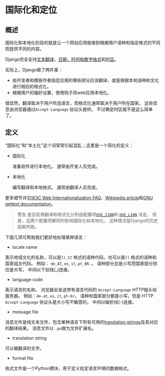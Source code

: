 # 国际化和定位

## 概述

国际化和本地化的目的就是让一个网站应用能做到根据用户语种和指定格式的不同而提供不同的内容。

Django完全支持[文本翻译](https://yiyibooks.cn/__trs__/qy/django2/topics/i18n/translation.html)，[日期，时间和数字格式](https://yiyibooks.cn/__trs__/qy/django2/topics/i18n/formatting.html)和[时区](https://yiyibooks.cn/__trs__/qy/django2/topics/i18n/timezones.html)。

实际上，Django做了两件事：

- 由开发者和模板作者指定应用的哪些部分应该翻译，或是根据本地语种和文化进行相应的格式化。
- 根据用户的偏好设置，使用钩子将web应用本地化。

很显然，翻译取决于用户所选语言，而格式化通常取决于用户所在国家。 这些信息由浏览器通过`Accept-Language` 协议头提供。 不过确定时区就不是这么简单了。

## 定义

“国际化”和“本土化”这个词常常引起混乱；这里是一个简化的定义：

- 国际化

  准备软件进行本地化。 通常由开发人员完成。

- 本地化

  编写翻译和本地格式。 通常由翻译人员完成。

更多细节详见[W3C Web Internationalization FAQ](http://www.w3.org/International/questions/qa-i18n)、[Wikipedia article](https://en.wikipedia.org/wiki/Internationalization_and_localization)和[GNU gettext documentation](https://www.gnu.org/software/gettext/manual/gettext.html#Concepts)。

> 警告
是否启用翻译和格式化分别由配置项[`USE_I18N`](https://yiyibooks.cn/__trs__/xx/Django_1.11.6/ref/settings.html#std:setting-USE_I18N)和 [`USE_L10N`](https://yiyibooks.cn/__trs__/xx/Django_1.11.6/ref/settings.html#std:setting-USE_L10N) 决定。 但是，这两个配置项都同时影响国际化和本地化。 这种情况是Django的历史因素所致。

下面几项可帮助我们更好地处理某种语言：

- locale name

表示地域文化的名称，可以是`ll_CC` 格式的语种代码，也可以是`ll` 格式的语种和国家组合代码。 例如： `de_AT`, `es`, `it`, `pt_BR`. 。 语种部分总是小写而国家部分则应是大写， 中间以下划线(_)连接。

- language code

表示语言的名称。 浏览器会发送带有语言代码的 `Accept-Language` HTTP报头给服务器。 例如：`de-at`, `es`, `it`, `pt-br`。 语种和国家部分都是小写，但是 HTTP `Accept-Language` 协议头是大小写不敏感的， 中间以破折线(-)连接。

- message file

消息文件是纯文本文件，包含某种语言下所有可用的[translation strings](https://yiyibooks.cn/__trs__/xx/Django_1.11.6/topics/i18n/index.html#term-translation-string)及其对应的翻译结果。 消息文件以 `.po`做为文件扩展名。

- translation string

可以被翻译的文字。

- format file

格式文件是一个Python模块，用于定义给定语言环境的数据格式。


